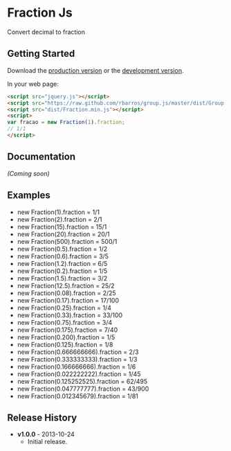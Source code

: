 # Fraction Js

Convert decimal to fraction

## Getting Started
Download the [production version][min] or the [development version][max].

[min]: https://raw.github.com/rbarros/fraction.js/master/dist/Fraction.min.js
[max]: https://raw.github.com/rbarros/fraction.js/master/src/Fraction.js

In your web page:

```html
<script src="jquery.js"></script>
<script src="https://raw.github.com/rbarros/group.js/master/dist/Group.min.js"></script>
<script src="dist/Fraction.min.js"></script>
<script>
var fracao = new Fraction(1).fraction;
// 1/1
</script>
```

## Documentation
_(Coming soon)_

## Examples
 * new Fraction(1).fraction = 1/1
 * new Fraction(2).fraction = 2/1
 * new Fraction(15).fraction = 15/1
 * new Fraction(20).fraction = 20/1
 * new Fraction(500).fraction = 500/1
 * new Fraction(0.5).fraction = 1/2
 * new Fraction(0.6).fraction = 3/5
 * new Fraction(1.2).fraction = 6/5
 * new Fraction(0.2).fraction = 1/5
 * new Fraction(1.5).fraction = 3/2
 * new Fraction(12.5).fraction = 25/2
 * new Fraction(0.08).fraction = 2/25
 * new Fraction(0.17).fraction = 17/100
 * new Fraction(0.25).fraction = 1/4
 * new Fraction(0.33).fraction = 33/100
 * new Fraction(0.75).fraction = 3/4
 * new Fraction(0.175).fraction = 7/40
 * new Fraction(0.200).fraction = 1/5
 * new Fraction(0.125).fraction = 1/8
 * new Fraction(0.666666666).fraction = 2/3
 * new Fraction(0.333333333).fraction = 1/3
 * new Fraction(0.166666666).fraction = 1/6
 * new Fraction(0.022222222).fraction = 1/45
 * new Fraction(0.125252525).fraction = 62/495
 * new Fraction(0.047777777).fraction = 43/900
 * new Fraction(0.012345679).fraction = 1/81

## Release History

* **v1.0.0** - 2013-10-24
   - Initial release.
